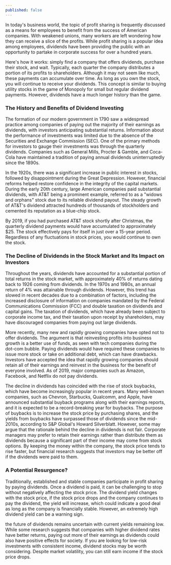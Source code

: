 ```yaml
---
published: false
---
```


In today's business world, the topic of profit sharing is frequently discussed as a means for employees to benefit from the success of American companies. With weakened unions, many workers are left wondering how they can receive a slice of the profits. While profit sharing is a popular idea among employees, dividends have been providing the public with an opportunity to partake in corporate success for over a hundred years.

Here's how it works: simply find a company that offers dividends, purchase their stock, and wait. Typically, each quarter the company distributes a portion of its profits to shareholders. Although it may not seem like much, these payments can accumulate over time. As long as you own the stock, you will continue to receive your dividends. This concept is similar to buying utility stocks in the game of Monopoly for small but regular dividend payments. However, dividends have a much longer history than the game.

### The History and Benefits of Dividend Investing
The formation of our modern government in 1790 saw a widespread practice among companies of paying out the majority of their earnings as dividends, with investors anticipating substantial returns. Information about the performance of investments was limited due to the absence of the Securities and Exchange Commission (SEC). One of the primary methods for investors to gauge their investments was through the quarterly dividends. Companies such as General Mills, Procter & Gamble, and Coca-Cola have maintained a tradition of paying annual dividends uninterruptedly since the 1890s. 

In the 1920s, there was a significant increase in public interest in stocks, followed by disappointment during the Great Depression. However, financial reforms helped restore confidence in the integrity of the capital markets. During the early 20th century, large American companies paid substantial dividends, with AT&T being a prominent example, referred to as a "widows and orphans" stock due to its reliable dividend payout. The steady growth of AT&T's dividend attracted hundreds of thousands of stockholders and cemented its reputation as a blue-chip stock.

By 2019, if you had purchased AT&T stock shortly after Christmas, the quarterly dividend payments would have accumulated to approximately $25. The stock effectively pays for itself in just over a 15-year period. Regardless of any fluctuations in stock prices, you would continue to own the stock.

### The Decline of Dividends in the Stock Market and Its Impact on Investors
Throughout the years, dividends have accounted for a substantial portion of total returns in the stock market, with approximately 40% of returns dating back to 1926 coming from dividends. In the 1970s and 1980s, an annual return of 4% was attainable through dividends. However, this trend has slowed in recent decades due to a combination of factors, including the increased disclosure of information on companies mandated by the Federal Communications Commission (FCC) and double taxation on dividends and capital gains. The taxation of dividends, which have already been subject to corporate income tax, and their taxation upon receipt by shareholders, may have discouraged companies from paying out large dividends. 

More recently, many new and rapidly growing companies have opted not to offer dividends. The argument is that reinvesting profits into business growth is a better use of funds, as seen with tech companies during the dot-com bubble. Paying dividends would have required these companies to issue more stock or take on additional debt, which can have drawbacks. Investors have accepted the idea that rapidly growing companies should retain all of their earnings and reinvest in the business for the benefit of everyone involved. As of 2019, major companies such as Amazon, Facebook, and Netflix do not pay dividends.

The decline in dividends has coincided with the rise of stock buybacks, which have become increasingly popular in recent years. Many well-known companies, such as Chevron, Starbucks, Qualcomm, and Apple, have announced substantial buyback programs along with their earnings reports, and it is expected to be a record-breaking year for buybacks. The purpose of buybacks is to increase the stock price by purchasing shares, and the yields from buybacks have surpassed those of dividends since the mid-2010s, according to S&P Global's Howard Silverblatt. 
However, some may argue that the rationale behind the decline in dividends is not fair. Corporate managers may prefer to retain their earnings rather than distribute them as dividends because a significant part of their income may come from stock options. By keeping the money within the company, the stock price tends to rise faster, but financial research suggests that investors may be better off if the dividends were paid to them.

### A Potential Resurgence?
Traditionally, established and stable companies participate in profit sharing by paying dividends. Once a dividend is paid, it can be challenging to stop without negatively affecting the stock price. The dividend yield changes with the stock price, if the stock price drops and the company continues to pay the dividend, the yield will increase, which could indicate a good deal as long as the company is financially stable. However, an extremely high dividend yield can be a warning sign.

the future of dividends remains uncertain with current yields remaining low. While some research suggests that companies with higher dividend rates have better returns, paying out more of their earnings as dividends could also have positive effects for society. If you are looking for low-risk investments with consistent income, dividend stocks may be worth considering. Despite market volatility, you can still earn income if the stock price drops.

